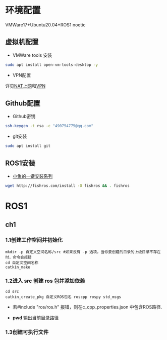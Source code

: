 # 环境配置

VMWare17+Ubuntu20.04+ROS1 noetic

## 虚拟机配置

- VMWare tools 安装

```bash
sudo apt install open-vm-tools-desktop -y
```

- VPN配置

详见[NAT上网](https://blog.csdn.net/hhc550056259/article/details/123916999)和[VPN](https://blog.csdn.net/weixin_45993094/article/details/141811057)

## Github配置

- Github密钥

```bash
ssh-keygen -t rsa -c "490754775@qq.com"
```

- git安装

```bash
sudo apt install git
```

## ROS1安装

- [小鱼的一键安装系列](https://fishros.org.cn/forum/topic/20/%E5%B0%8F%E9%B1%BC%E7%9A%84%E4%B8%80%E9%94%AE%E5%AE%89%E8%A3%85%E7%B3%BB%E5%88%97)

```bash
wget http://fishros.com/install -O fishros && . fishros
```

# ROS1

## ch1

### 1.1创建工作空间并初始化

```
mkdir -p 自定义空间名称/src #如果没有 -p 选项，当你要创建的目录的上级目录不存在时，命令会报错
cd 自定义空间名称
catkin_make
```

### 1.2进入 src 创建 ros 包并添加依赖

```
cd src
catkin_create_pkg 自定义ROS包名 roscpp rospy std_msgs
```

- 若\#include "ros/ros.h" 报错，则在c_cpp_properties.json 中包含ROS路径.

- **pwd** 输出当前目录路径

### 1.3创建可执行文件



